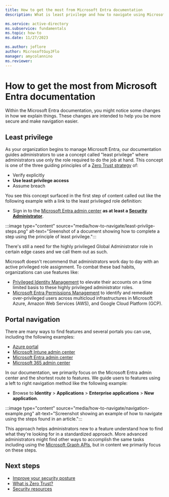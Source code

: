 ```yaml
---
title: How to get the most from Microsoft Entra documentation
description: What is least privilege and how to navigate using Microsoft Entra documentation?

ms.service: active-directory
ms.subservice: fundamentals
ms.topic: how-to
ms.date: 11/27/2023

ms.author: joflore
author: MicrosoftGuyJFlo
manager: amycolannino
ms.reviewer:
---
```

# How to get the most from Microsoft Entra documentation

Within the Microsoft Entra documentation, you might notice some changes in how we explain things. These changes are intended to help you be more secure and make navigation easier.

## Least privilege

As your organization begins to manage Microsoft Entra, our documentation guides administrators to use a concept called "least privilege" where administrators use only the role required to do the job at hand. This concept is one of the three guiding principles of a [Zero Trust strategy](/security/zero-trust/zero-trust-overview) of:

- Verify explicitly
- **Use least privilege access**
- Assume breach

You see this concept surfaced in the first step of content called out like the following example with a link to the least privileged role definition:

- Sign in to the [Microsoft Entra admin center](https://entra.microsoft.com) **as at least a [Security Administrator](/entra/identity/role-based-access-control/permissions-reference#security-administrator)**.

:::image type="content" source="media/how-to-navigate/least-privilge-steps.png" alt-text="Sreenshot of a document showing how to complete a step using the principle of least privilege.":::

There's still a need for the highly privileged Global Administrator role in certain edge cases and we call them out as such.

Microsoft doesn't recommend that administrators work day to day with an active privileged role assignment. To combat these bad habits, organizations can use features like:

- [Privileged Identity Management](/entra/id-governance/privileged-identity-management/pim-configure) to elevate their accounts on a time limited basis to these highly privileged administrator roles.
- [Microsoft Entra Permissions Management](/entra/permissions-management/overview) to identify and remediate over-privileged users across multicloud infrastructures in Microsoft Azure, Amazon Web Services (AWS), and Google Cloud Platform (GCP).

## Portal navigation

There are many ways to find features and several portals you can use, including the following examples:

- [Azure portal](https://portal.azure.com/)
- [Microsoft Intune admin center](https://intune.microsoft.com/)
- [Microsoft Entra admin center](https://entra.microsoft.com/)
- [Microsoft 365 admin center](https://admin.microsoft.com/)

In our documentation, we primarily focus on the Microsoft Entra admin center and the shortest route to features. We guide users to features using a left to right navigation method like the following example:

- Browse to **Identity** > **Applications** > **Enterprise applications** > **New application**.

:::image type="content" source="media/how-to-navigate/navigation-example.png" alt-text="Screenshot showing an example of how to navigate using the steps found in an article.":::

This approach helps administrators new to a feature understand how to find what they're looking for in a standardized approach. More advanced administrators might find other ways to accomplish the same tasks including using the [Microsoft Graph APIs](/graph/use-the-api), but in content we primarily focus on these steps.

## Next steps

- [Improve your security posture](concept-secure-remote-workers.md)
- [What is Zero Trust?](/security/zero-trust/zero-trust-overview)
- [Security resources](/security/ciso-workshop/adoption)
